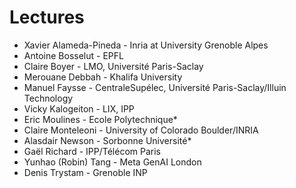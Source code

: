 # Lectures 

* Xavier Alameda-Pineda - Inria at University Grenoble Alpes
* Antoine Bosselut - EPFL 
* Claire Boyer - LMO, Université Paris-Saclay 
* Merouane Debbah - Khalifa University 
* Manuel Faysse - CentraleSupélec, Université Paris-Saclay/Illuin Technology 
* Vicky Kalogeiton - LIX, IPP 
* Eric Moulines - Ecole Polytechnique* 
* Claire Monteleoni - University of Colorado Boulder/INRIA 
* Alasdair Newson - Sorbonne Université* 
* Gaël Richard - IPP/Télécom Paris 
* Yunhao (Robin) Tang - Meta GenAI London 
* Denis Trystam - Grenoble INP 
